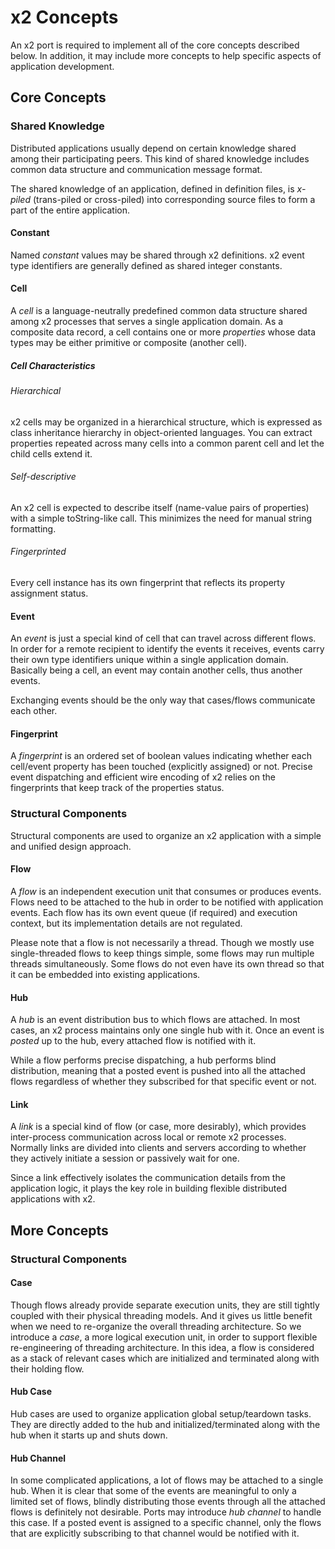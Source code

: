 x2 Concepts
===========

An x2 port is required to implement all of the core concepts described below. In
addition, it may include more concepts to help specific aspects of application
development.

Core Concepts
-------------

### Shared Knowledge

Distributed applications usually depend on certain knowledge shared among their
participating peers. This kind of shared knowledge includes common data
structure and communication message format.

The shared knowledge of an application, defined in definition files, is
*x-piled* (trans-piled or cross-piled) into corresponding source files to form a
part of the entire application.

#### Constant

Named *constant* values may be shared through x2 definitions. x2 event type
identifiers are generally defined as shared integer constants.

#### Cell

A *cell* is a language-neutrally predefined common data structure shared among
x2 processes that serves a single application domain. As a composite data
record, a cell contains one or more *properties* whose data types may be either
primitive or composite (another cell).

##### Cell Characteristics

###### Hierarchical

x2 cells may be organized in a hierarchical structure, which is expressed as
class inheritance hierarchy in object-oriented languages. You can extract
properties repeated across many cells into a common parent cell and let the
child cells extend it.

###### Self-descriptive

An x2 cell is expected to describe itself (name-value pairs of properties) with
a simple toString-like call. This minimizes the need for manual string formatting.

###### Fingerprinted

Every cell instance has its own fingerprint that reflects its property
assignment status.

#### Event

An *event* is just a special kind of cell that can travel across different
flows. In order for a remote recipient to identify the events it receives,
events carry their own type identifiers unique within a single application
domain. Basically being a cell, an event may contain another cells, thus another
events.

Exchanging events should be the only way that cases/flows communicate each other.

#### Fingerprint

A *fingerprint* is an ordered set of boolean values indicating whether each
cell/event property has been touched (explicitly assigned) or not. Precise event
dispatching and efficient wire encoding of x2 relies on the fingerprints that
keep track of the properties status.

### Structural Components

Structural components are used to organize an x2 application with a simple and
unified design approach.

#### Flow

A *flow* is an independent execution unit that consumes or produces events.
Flows need to be attached to the hub in order to be notified with application
events. Each flow has its own event queue (if required) and execution context,
but its implementation details are not regulated.

Please note that a flow is not necessarily a thread. Though we mostly use
single-threaded flows to keep things simple, some flows may run multiple threads
simultaneously. Some flows do not even have its own thread so that it can be
embedded into existing applications.

#### Hub

A *hub* is an event distribution bus to which flows are attached. In most cases,
an x2 process maintains only one single hub with it. Once an event is *posted*
up to the hub, every attached flow is notified with it.

While a flow performs precise dispatching, a hub performs blind distribution,
meaning that a posted event is pushed into all the attached flows regardless of
whether they subscribed for that specific event or not.

#### Link

A *link* is a special kind of flow (or case, more desirably), which provides
inter-process communication across local or remote x2 processes. Normally links
are divided into clients and servers according to whether they actively initiate
a session or passively wait for one.

Since a link effectively isolates the communication details from the application
logic, it plays the key role in building flexible distributed applications with
x2.

More Concepts
-------------

### Structural Components

#### Case

Though flows already provide separate execution units, they are still tightly
coupled with their physical threading models. And it gives us little benefit
when we need to re-organize the overall threading architecture. So we introduce
a *case*, a more logical execution unit, in order to support flexible
re-engineering of threading architecture. In this idea, a flow is considered as
a stack of relevant cases which are initialized and terminated along with their
holding flow.

#### Hub Case

Hub cases are used to organize application global setup/teardown tasks. They are
directly added to the hub and initialized/terminated along with the hub when it
starts up and shuts down.

#### Hub Channel

In some complicated applications, a lot of flows may be attached to a single
hub. When it is clear that some of the events are meaningful to only a limited
set of flows, blindly distributing those events through all the attached flows
is definitely not desirable. Ports may introduce *hub channel* to handle this
case. If a posted event is assigned to a specific channel, only the flows that
are explicitly subscribing to that channel would be notified with it.
